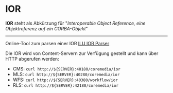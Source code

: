 IOR
===

**IOR** steht als Abkürzung für "_Interoperable Object Reference, eine Objektreferenz auf ein CORBA-Objekt_"

----

Online-Tool zum parsen einer IOR [ILU IOR Parser](http://www2.parc.com/istl/projects/ILU/parseIOR/)

Die IOR wird von Content-Servern zur Verfügung gestellt und kann über HTTP abgerufen werden:

 * CMS: ```curl http://${SERVER}:40180/coremedia/ior```
 * MLS: ```curl http://${SERVER}:40280/coremedia/ior```
 * WFS: ```curl http://${SERVER}:40380/workflow/ior```
 * RLS: ```curl http://${SERVER}:42180/coremedia/ior```

